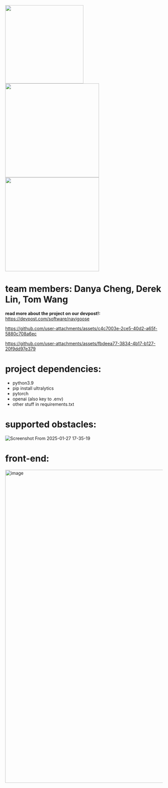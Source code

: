 <img src="https://github.com/user-attachments/assets/bb2808a8-cf7a-4134-99d2-dbb86081465d" width="250"/>
<img src="https://github.com/user-attachments/assets/e1d6ac53-8ace-4788-bbeb-b82976ded88e" width="300"/>
<img src="https://github.com/user-attachments/assets/c50d6e18-b6be-4104-9ecc-b71c6a27c1b6" width="300"/>


# team members: Danya Cheng, Derek Lin, Tom Wang

**read more about the project on our devpost!:** https://devpost.com/software/navigoose

https://github.com/user-attachments/assets/c4c7003e-2ce5-40d2-a65f-5880c708a6ec

https://github.com/user-attachments/assets/fbdeea77-3834-4b17-b127-20f9dd97e379

# project dependencies:
- python3.9
- pip install ultralytics
- pytorch
- openai (also key to .env)
- other stuff in requirements.txt

# supported obstacles:
![Screenshot From 2025-01-27 17-35-19](https://github.com/user-attachments/assets/598facbf-3c8c-4e80-9137-2ae966527213)

# front-end:
<img width="1000" alt="image" src="https://github.com/user-attachments/assets/0d94acbf-c46d-446c-ac7a-6795a73fa1f0" />
